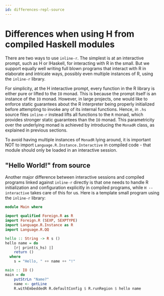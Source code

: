 ```yaml
---
id: differences-repl-source
---
```


# Differences when using H from compiled Haskell modules

There are two ways to use `inline-r`. The simplest is at an
interactive prompt, such as H or IHaskell, for interacting with R in
the small. But we support equally well writing full blown programs
that interact with R in elaborate and intricate ways, possibly even
multiple instances of R, using the `inline-r` library.

For simplicity, at the H interactive prompt, every function in the
R library is either pure or lifted to the `IO` monad. This is because
the prompt itself is an instance of the `IO` monad. However, in large
projects, one would like to enforce static guarantees about the
R interpreter being properly initialized before attempting to invoke
any of its internal functions. Hence, in `.hs` source files `inline-r`
instead lifts all functions to the `R` monad, which provides stronger
static guarantees than the `IO` monad. This parametricity over the
underlying monad is achieved by introducing the `MonadR` class, as
explained in previous sections.

To avoid having multiple instances of `MonadR` lying around, it is
important NOT to import `Language.R.Instance.Interactive` in compiled
code - that module should only be loaded in an interactive session.

## "Hello World!" from source

Another major difference between interactive sessions and compiled
programs linked against `inline-r` directly is that one needs to
handle R initialization and configuration explicitly in compiled
programs, while `H --interactive` takes care of this for us. Here is
a template small program using the `inline-r` library:

```Haskell
module Main where

import qualified Foreign.R as R
import Foreign.R (SEXP, SEXPTYPE)
import Language.R.Instance as R
import Language.R.QQ

hello :: String -> R s ()
hello name = do
    [r| print(s_hs) |]
    return ()
  where
    s = "Hello, " ++ name ++ "!"

main :: IO ()
main = do
    putStrLn "Name?"
    name <- getLine
    R.withEmbeddedR R.defaultConfig $ R.runRegion $ hello name
```
